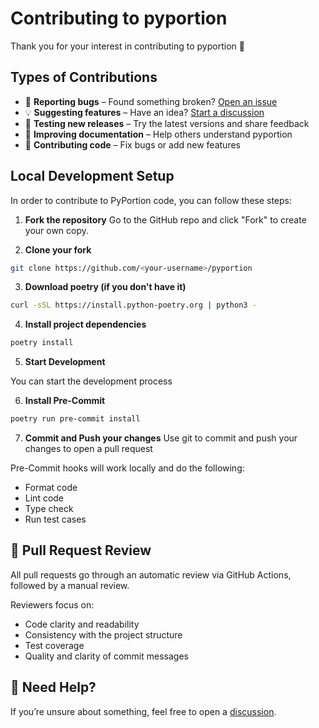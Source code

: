 # Contributing to pyportion
Thank you for your interest in contributing to pyportion 🎉

## Types of Contributions
* 🐛 **Reporting bugs** – Found something broken? [Open an issue](https://github.com/pyportion/pyportion/issues)
* 💡 **Suggesting features** – Have an idea? [Start a discussion](https://github.com/pyportion/pyportion/discussions)
* 🧪 **Testing new releases** – Try the latest versions and share feedback
* 🧱 **Improving documentation** – Help others understand pyportion
* 🧰 **Contributing code** – Fix bugs or add new features

## Local Development Setup

In order to contribute to PyPortion code, you can follow these steps:

1. **Fork the repository**
Go to the GitHub repo and click "Fork" to create your own copy.

2. **Clone your fork**
```bash
git clone https://github.com/<your-username>/pyportion
```

3. **Download poetry (if you don't have it)**
```bash
curl -sSL https://install.python-poetry.org | python3 -
```

4. **Install project dependencies**
```bash
poetry install
```

5. **Start Development**

You can start the development process

6. **Install Pre-Commit**
```bash
poetry run pre-commit install
```

7. **Commit and Push your changes**
Use git to commit and push your changes to open a pull request

Pre-Commit hooks will work locally and do the following:
* Format code
* Lint code
* Type check
* Run test cases

## 🔄 Pull Request Review
All pull requests go through an automatic review via GitHub Actions, followed by a manual review.

Reviewers focus on:
* Code clarity and readability
* Consistency with the project structure
* Test coverage
* Quality and clarity of commit messages

## 💬 Need Help?
If you’re unsure about something, feel free to open a [discussion](https://github.com/pyportion/pyportion/discussions).
